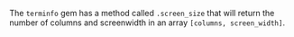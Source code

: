 The `terminfo` gem has a method called  `.screen_size`  that will return the number of columns and screenwidth in an array `[columns, screen_width]`.


